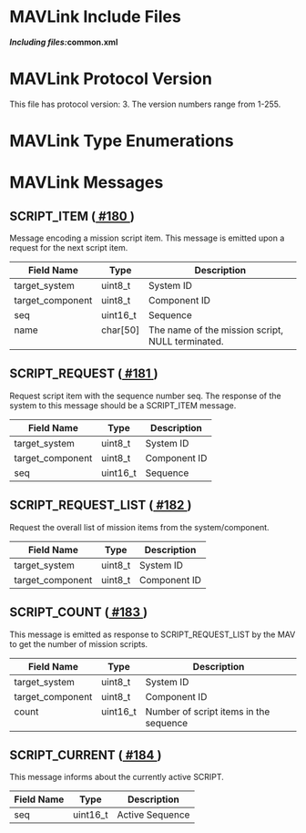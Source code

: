 <html>
 <body>
  <h1>MAVLink Include Files</h1>
  <p>
   <strong>
    <em>Including files:</em>common.xml</strong>
  </p>
  <h1>MAVLink Protocol Version</h1>
  <p>This file has protocol version: 3. The version numbers range from 1-255.</p>
  <h1>MAVLink Type Enumerations</h1>
  <h1>MAVLink Messages</h1>
  <h2 class="mavlink_message_name" id="SCRIPT_ITEM">SCRIPT_ITEM (<a href="#SCRIPT_ITEM">
    #180
   </a>
   )
  </h2>
  <p class="description">Message encoding a mission script item. This message is emitted upon a request for the next script item.</p>
  <table class="sortable">
   <thead>
    <tr>
     <th class="mavlink_field_header">Field Name</th>
     <th class="mavlink_field_header">Type</th>
     <th class="mavlink_field_header">Description</th>
    </tr>
   </thead>
   <tbody>
    <tr class="mavlink_field">
     <td class="mavlink_name" valign="top">target_system</td>
     <td class="mavlink_type" valign="top">uint8_t</td>
     <td class="mavlink_comment">System ID</td>
    </tr>
    <tr class="mavlink_field">
     <td class="mavlink_name" valign="top">target_component</td>
     <td class="mavlink_type" valign="top">uint8_t</td>
     <td class="mavlink_comment">Component ID</td>
    </tr>
    <tr class="mavlink_field">
     <td class="mavlink_name" valign="top">seq</td>
     <td class="mavlink_type" valign="top">uint16_t</td>
     <td class="mavlink_comment">Sequence</td>
    </tr>
    <tr class="mavlink_field">
     <td class="mavlink_name" valign="top">name</td>
     <td class="mavlink_type" valign="top">char[50]</td>
     <td class="mavlink_comment">The name of the mission script, NULL terminated.</td>
    </tr>
   </tbody>
  </table>
  <h2 class="mavlink_message_name" id="SCRIPT_REQUEST">SCRIPT_REQUEST (<a href="#SCRIPT_REQUEST">
    #181
   </a>
   )
  </h2>
  <p class="description">Request script item with the sequence number seq. The response of the system to this message should be a SCRIPT_ITEM message.</p>
  <table class="sortable">
   <thead>
    <tr>
     <th class="mavlink_field_header">Field Name</th>
     <th class="mavlink_field_header">Type</th>
     <th class="mavlink_field_header">Description</th>
    </tr>
   </thead>
   <tbody>
    <tr class="mavlink_field">
     <td class="mavlink_name" valign="top">target_system</td>
     <td class="mavlink_type" valign="top">uint8_t</td>
     <td class="mavlink_comment">System ID</td>
    </tr>
    <tr class="mavlink_field">
     <td class="mavlink_name" valign="top">target_component</td>
     <td class="mavlink_type" valign="top">uint8_t</td>
     <td class="mavlink_comment">Component ID</td>
    </tr>
    <tr class="mavlink_field">
     <td class="mavlink_name" valign="top">seq</td>
     <td class="mavlink_type" valign="top">uint16_t</td>
     <td class="mavlink_comment">Sequence</td>
    </tr>
   </tbody>
  </table>
  <h2 class="mavlink_message_name" id="SCRIPT_REQUEST_LIST">SCRIPT_REQUEST_LIST (<a href="#SCRIPT_REQUEST_LIST">
    #182
   </a>
   )
  </h2>
  <p class="description">Request the overall list of mission items from the system/component.</p>
  <table class="sortable">
   <thead>
    <tr>
     <th class="mavlink_field_header">Field Name</th>
     <th class="mavlink_field_header">Type</th>
     <th class="mavlink_field_header">Description</th>
    </tr>
   </thead>
   <tbody>
    <tr class="mavlink_field">
     <td class="mavlink_name" valign="top">target_system</td>
     <td class="mavlink_type" valign="top">uint8_t</td>
     <td class="mavlink_comment">System ID</td>
    </tr>
    <tr class="mavlink_field">
     <td class="mavlink_name" valign="top">target_component</td>
     <td class="mavlink_type" valign="top">uint8_t</td>
     <td class="mavlink_comment">Component ID</td>
    </tr>
   </tbody>
  </table>
  <h2 class="mavlink_message_name" id="SCRIPT_COUNT">SCRIPT_COUNT (<a href="#SCRIPT_COUNT">
    #183
   </a>
   )
  </h2>
  <p class="description">This message is emitted as response to SCRIPT_REQUEST_LIST by the MAV to get the number of mission scripts.</p>
  <table class="sortable">
   <thead>
    <tr>
     <th class="mavlink_field_header">Field Name</th>
     <th class="mavlink_field_header">Type</th>
     <th class="mavlink_field_header">Description</th>
    </tr>
   </thead>
   <tbody>
    <tr class="mavlink_field">
     <td class="mavlink_name" valign="top">target_system</td>
     <td class="mavlink_type" valign="top">uint8_t</td>
     <td class="mavlink_comment">System ID</td>
    </tr>
    <tr class="mavlink_field">
     <td class="mavlink_name" valign="top">target_component</td>
     <td class="mavlink_type" valign="top">uint8_t</td>
     <td class="mavlink_comment">Component ID</td>
    </tr>
    <tr class="mavlink_field">
     <td class="mavlink_name" valign="top">count</td>
     <td class="mavlink_type" valign="top">uint16_t</td>
     <td class="mavlink_comment">Number of script items in the sequence</td>
    </tr>
   </tbody>
  </table>
  <h2 class="mavlink_message_name" id="SCRIPT_CURRENT">SCRIPT_CURRENT (<a href="#SCRIPT_CURRENT">
    #184
   </a>
   )
  </h2>
  <p class="description">This message informs about the currently active SCRIPT.</p>
  <table class="sortable">
   <thead>
    <tr>
     <th class="mavlink_field_header">Field Name</th>
     <th class="mavlink_field_header">Type</th>
     <th class="mavlink_field_header">Description</th>
    </tr>
   </thead>
   <tbody>
    <tr class="mavlink_field">
     <td class="mavlink_name" valign="top">seq</td>
     <td class="mavlink_type" valign="top">uint16_t</td>
     <td class="mavlink_comment">Active Sequence</td>
    </tr>
   </tbody>
  </table>
 </body>
</html>